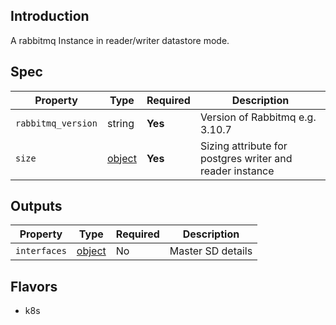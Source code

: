 ## Introduction

A rabbitmq Instance in reader/writer datastore mode.

## Spec

| Property           | Type                                                              | Required | Description                                              |
|--------------------|-------------------------------------------------------------------|----------|----------------------------------------------------------|
| `rabbitmq_version` | string                                                            | **Yes**  | Version of Rabbitmq e.g. 3.10.7                          |
| `size`             | [object](../../traits/reader-writer-datastore-sizing.schema.json) | **Yes**  | Sizing attribute for postgres writer and reader instance |

## Outputs

| Property            | Type                                                   | Required | Description                                                                |
|---------------------|--------------------------------------------------------|----------|----------------------------------------------------------------------------|
| `interfaces`        | [object](../../traits/datastore-interface.schema.json) | No       | Master SD details                                                          |


## Flavors

- k8s